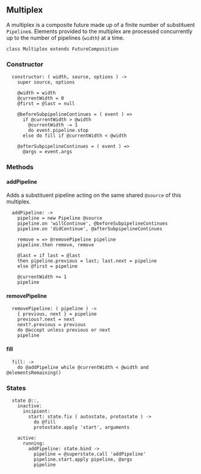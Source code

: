 ## Multiplex

A multiplex is a composite future made up of a finite number of substituent
`Pipeline`s. Elements provided to the multiplex are processed concurrently up
to the number of pipelines (`width`) at a time.

    class Multiplex extends FutureComposition


### Constructor

      constructor: ( width, source, options ) ->
        super source, options

        @width = width
        @currentWidth = 0
        @first = @last = null

        @beforeSubpipelineContinues = ( event ) =>
          if @currentWidth > @width
            @currentWidth -= 1
            do event.pipeline.stop
          else do fill if @currentWidth < @width

        @afterSubpipelineContinues = ( event ) =>
          @args = event.args



### Methods


#### addPipeline

Adds a substituent pipeline acting on the same shared `@source` of this
multiplex.

      addPipeline: ->
        pipeline = new Pipeline @source
        pipeline.on 'willContinue', @beforeSubpipelineContinues
        pipeline.on 'didContinue', @afterSubpipelineContinues

        remove = => @removePipeline pipeline
        pipeline.then remove, remove

        @last = if last = @last
        then pipeline.previous = last; last.next = pipeline
        else @first = pipeline

        @currentWidth += 1
        pipeline


#### removePipeline

      removePipeline: ( pipeline ) ->
        { previous, next } = pipeline
        previous?.next = next
        next?.previous = previous
        do @accept unless previous or next
        pipeline


#### fill

      fill: ->
        do @addPipeline while @currentWidth < @width and @elementsRemaining()



### States

      state @::,
        inactive:
          incipient:
            start: state.fix ( autostate, protostate ) ->
              do @fill
              protostate.apply 'start', arguments

        active:
          running:
            addPipeline: state.bind ->
              pipeline = @superstate.call 'addPipeline'
              pipeline.start.apply pipeline, @args
              pipeline
